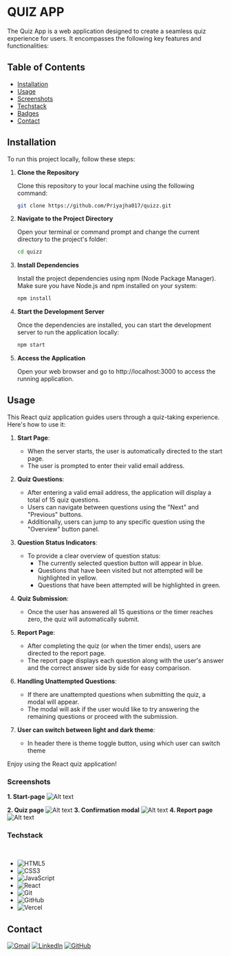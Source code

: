 # QUIZ APP

The Quiz App is a web application designed to create a seamless quiz experience for users. It encompasses the following key features and functionalities:

## Table of Contents

- [Installation](#installation)
- [Usage](#usage)
- [Screenshots](#screenshots)
- [Techstack](#techstack)
- [Badges](#badges)
- [Contact](#contact)

## Installation

To run this project locally, follow these steps:

1. **Clone the Repository**

   Clone this repository to your local machine using the following command:

   ```bash
   git clone https://github.com/Priyajha017/quizz.git

2. **Navigate to the Project Directory**

   Open your terminal or command prompt and change the current directory to the project's folder:

   ```bash
   cd quizz

3. **Install Dependencies**

   Install the project dependencies using npm (Node Package Manager). Make sure you have Node.js and npm installed on your system:

   ```bash
   npm install

4. **Start the Development Server**

   Once the dependencies are installed, you can start the development server to run the application locally:

   ```bash
   npm start

5. **Access the Application**

   Open your web browser and go to http://localhost:3000 to access the running application.


## Usage

This React quiz application guides users through a quiz-taking experience. Here's how to use it:

1. **Start Page**:
   - When the server starts, the user is automatically directed to the start page.
   - The user is prompted to enter their valid email address.

2. **Quiz Questions**:
   - After entering a valid email address, the application will display a total of 15 quiz questions.
   - Users can navigate between questions using the "Next" and "Previous" buttons.
   - Additionally, users can jump to any specific question using the "Overview" button panel.

3. **Question Status Indicators**:
   - To provide a clear overview of question status:
     - The currently selected question button will appear in blue.
     - Questions that have been visited but not attempted will be highlighted in yellow.
     - Questions that have been attempted will be highlighted in green.

4. **Quiz Submission**:
   - Once the user has answered all 15 questions or the timer reaches zero, the quiz will automatically submit.

5. **Report Page**:
   - After completing the quiz (or when the timer ends), users are directed to the report page.
   - The report page displays each question along with the user's answer and the correct answer side by side for easy comparison.

6. **Handling Unattempted Questions**:
   - If there are unattempted questions when submitting the quiz, a modal will appear.
   - The modal will ask if the user would like to try answering the remaining questions or proceed with the submission.

7. **User can switch between light and dark theme**:
    - In header there is theme toggle button, using which user can switch theme

Enjoy using the React quiz application!

### Screenshots
**1. Start-page**
![Alt text](image-1.png)

**2. Quiz page**
![Alt text](image-2.png)
**3. Confirmation modal**
![Alt text](image-3.png)
**4. Report page**
![Alt text](image-4.png)
### Techstack
<br/>

* ![HTML5](https://img.shields.io/badge/html5-%23E34F26.svg?style=for-the-badge&logo=html5&logoColor=white)
* ![CSS3](https://img.shields.io/badge/css3-%231572B6.svg?style=for-the-badge&logo=css3&logoColor=white)
* ![JavaScript](https://img.shields.io/badge/javascript-%23323330.svg?style=for-the-badge&logo=javascript&logoColor=%23F7DF1E)
* ![React](https://img.shields.io/badge/react-%2320232a.svg?style=for-the-badge&logo=react&logoColor=%2361DAFB)
* ![Git](https://img.shields.io/badge/git-%23F05033.svg?style=for-the-badge&logo=git&logoColor=white)
* ![GitHub](https://img.shields.io/badge/github-%23121011.svg?style=for-the-badge&logo=github&logoColor=white)
* ![Vercel](https://img.shields.io/badge/vercel-%23000000.svg?style=for-the-badge&logo=vercel&logoColor=white)

## Contact

[![Gmail](https://img.shields.io/badge/Gmail-D14836?style=for-the-badge&logo=gmail&logoColor=white)](priyajha7585@gmail.com)
[![LinkedIn](https://img.shields.io/badge/linkedin-%230077B5.svg?style=for-the-badge&logo=linkedin&logoColor=white)](https://www.linkedin.com/in/priyajha7585/)
[![GitHub](https://img.shields.io/badge/github-%23121011.svg?style=for-the-badge&logo=github&logoColor=white)](https://github.com/Priyajha7585)
